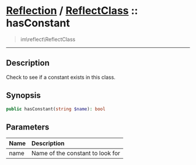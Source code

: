 # [Reflection](reflect.md) / [ReflectClass](reflect-ReflectClass.md) :: hasConstant
 > im\reflect\ReflectClass
____

## Description
Check to see if a constant exists in this class.

## Synopsis
```php
public hasConstant(string $name): bool
```

## Parameters
| Name | Description |
| :--- | :---------- |
| name | Name of the constant to look for |

